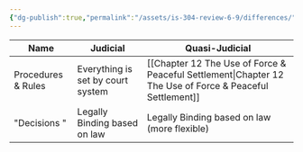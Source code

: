 ```yaml
---
{"dg-publish":true,"permalink":"/assets/is-304-review-6-9/differences/"}
---
```


|Name|Judicial|Quasi-Judicial|
|---|---|---|
|Procedures & Rules|Everything is set by court system|[[Chapter 12 The Use of Force & Peaceful Settlement\|Chapter 12 The Use of Force & Peaceful Settlement]]|
|"Decisions "|Legally Binding based on law|Legally Binding based on law (more flexible)|